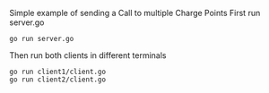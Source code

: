 Simple example of sending a Call to multiple Charge Points
First run server.go
```
go run server.go

```
Then run both clients in different terminals
```
go run client1/client.go
go run client2/client.go
```
